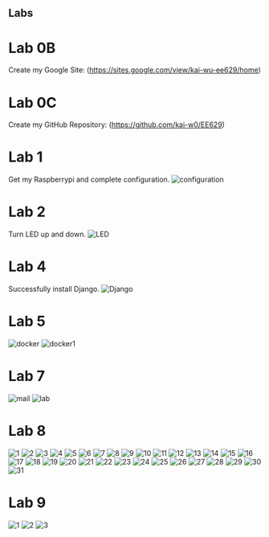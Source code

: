 Labs
----
# Lab 0B
Create my Google Site: (https://sites.google.com/view/kai-wu-ee629/home)
# Lab 0C
Create my GitHub Repository: (https://github.com/kai-w0/EE629)
# Lab 1
Get my Raspberrypi and complete configuration.
![configuration](https://github.com/kai-w0/EE629/blob/master/Lab/picture/Raspberrypi.png)
# Lab 2
Turn LED up and down.
![LED](https://github.com/kai-w0/EE629/blob/master/Lab/picture/LED.png)
# Lab 4
Successfully install Django.
![Django](https://github.com/kai-w0/EE629/blob/master/Lab/picture/django.png)
# Lab 5
![docker](https://github.com/kai-w0/EE629/blob/master/Lab/picture/docker.png)
![docker1](https://github.com/kai-w0/EE629/blob/master/Lab/picture/docker1.png)
# Lab 7
![mail](https://github.com/kai-w0/EE629/blob/master/Lab/picture/lab7.png)
![lab](https://github.com/kai-w0/EE629/blob/master/Lab/picture/lab7.1.png)
# Lab 8
![1](https://github.com/kai-w0/EE629/blob/master/Lab/picture/lab8-1.png) ![2](https://github.com/kai-w0/EE629/blob/master/Lab/picture/lab8-2.png)
![3](https://github.com/kai-w0/EE629/blob/master/Lab/picture/lab8-3.png) ![4](https://github.com/kai-w0/EE629/blob/master/Lab/picture/lab8-4.png)
![5](https://github.com/kai-w0/EE629/blob/master/Lab/picture/lab8-5.png) ![6](https://github.com/kai-w0/EE629/blob/master/Lab/picture/lab8-6.png)
![7](https://github.com/kai-w0/EE629/blob/master/Lab/picture/lab8-7.png) ![8](https://github.com/kai-w0/EE629/blob/master/Lab/picture/lab8-8.png)
![9](https://github.com/kai-w0/EE629/blob/master/Lab/picture/lab8-9.png) ![10](https://github.com/kai-w0/EE629/blob/master/Lab/picture/lab8-10.png)
![11](https://github.com/kai-w0/EE629/blob/master/Lab/picture/lab8-11.png) ![12](https://github.com/kai-w0/EE629/blob/master/Lab/picture/lab8-12.png)
![13](https://github.com/kai-w0/EE629/blob/master/Lab/picture/lab8-13.png) ![14](https://github.com/kai-w0/EE629/blob/master/Lab/picture/lab8-14.png)
![15](https://github.com/kai-w0/EE629/blob/master/Lab/picture/lab8-15.png) ![16](https://github.com/kai-w0/EE629/blob/master/Lab/picture/lab8-16.png)
![17](https://github.com/kai-w0/EE629/blob/master/Lab/picture/lab8-17.png) ![18](https://github.com/kai-w0/EE629/blob/master/Lab/picture/lab8-18.png)
![19](https://github.com/kai-w0/EE629/blob/master/Lab/picture/lab8-19.png) ![20](https://github.com/kai-w0/EE629/blob/master/Lab/picture/lab8-20.png)
![21](https://github.com/kai-w0/EE629/blob/master/Lab/picture/lab8-21.png) ![22](https://github.com/kai-w0/EE629/blob/master/Lab/picture/lab8-22.png)
![23](https://github.com/kai-w0/EE629/blob/master/Lab/picture/lab8-23.png) ![24](https://github.com/kai-w0/EE629/blob/master/Lab/picture/lab8-24.png)
![25](https://github.com/kai-w0/EE629/blob/master/Lab/picture/lab8-25.png) ![26](https://github.com/kai-w0/EE629/blob/master/Lab/picture/lab8-26.png)
![27](https://github.com/kai-w0/EE629/blob/master/Lab/picture/lab8-27.png) ![28](https://github.com/kai-w0/EE629/blob/master/Lab/picture/lab8-28.png)
![29](https://github.com/kai-w0/EE629/blob/master/Lab/picture/lab8-29.png) ![30](https://github.com/kai-w0/EE629/blob/master/Lab/picture/la8-30.png)
![31](https://github.com/kai-w0/EE629/blob/master/Lab/picture/lan8-31.png)
# Lab 9
![1](https://github.com/kai-w0/EE629/blob/master/Lab/picture/lab9.png)
![2](https://github.com/kai-w0/EE629/blob/master/Lab/picture/lab9-1.png)
![3](https://github.com/kai-w0/EE629/blob/master/Lab/picture/lab9-2.png)
